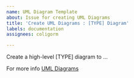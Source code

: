 ```yaml
---
name: UML Diagram Template
about: Issue for creating UML Diagrams
title: 'Create UML Diagrams : [TYPE] Diagram'
labels: documentation
assignees: coligorm

---
```


Create a high-level [TYPE] diagram to ...

For more info [UML Diagrams](https://www.lucidchart.com/blog/types-of-UML-diagrams)
